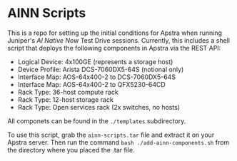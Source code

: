 # AINN Scripts
This is a repo for setting up the initial conditions for Apstra when running
Juniper's _AI Native Now_ Test Drive sessions.  Currently, this includes a
shell script that deploys the following components in Apstra via the REST API:
- Logical Device:  4x100GE (represents a storage host)
- Device Profile: Arista DCS-7060DX5-64S (notional only)
- Interface Map:  AOS-64x400-2 to DCS-7060DX5-64S
- Interface Map:  AOS-64x400-2 to QFX5230-64CD
- Rack Type:  36-host compute rack
- Rack Type:  12-host storage rack
- Rack Type:  Open services rack (2x switches, no hosts)

All componets can be found in the `./templates` subdirectory.

To use this script, grab the `ainn-scripts.tar` file and extract it on your
Apstra server.  Then run the command `bash ./add-ainn-components.sh` from the
directory where you placed the .tar file.